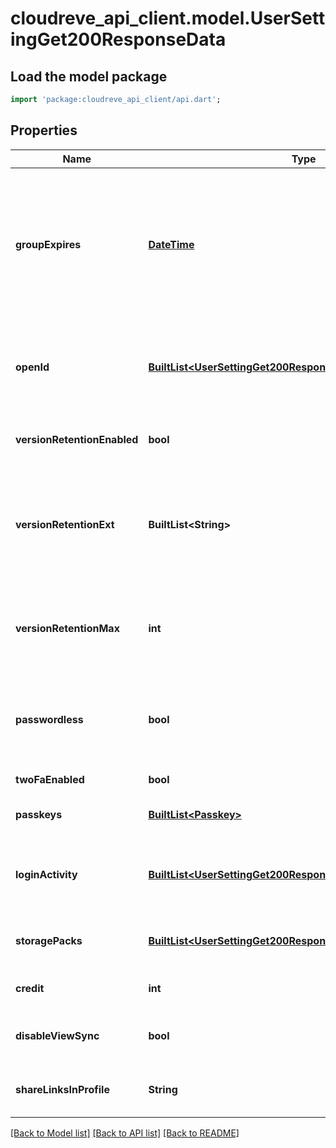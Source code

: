 # cloudreve_api_client.model.UserSettingGet200ResponseData

## Load the model package
```dart
import 'package:cloudreve_api_client/api.dart';
```

## Properties
Name | Type | Description | Notes
------------ | ------------- | ------------- | -------------
**groupExpires** | [**DateTime**](DateTime.md) | Datetime when the cuurent membership expired. Empty value means no active membership. Only presented in Pro edition. | [optional] 
**openId** | [**BuiltList&lt;UserSettingGet200ResponseDataOpenIdInner&gt;**](UserSettingGet200ResponseDataOpenIdInner.md) | List of linked external identity providers. Only presented in Pro edition. | [optional] 
**versionRetentionEnabled** | **bool** | Whether file version retention is enabled. | [optional] 
**versionRetentionExt** | **BuiltList&lt;String&gt;** | List of file extensions enabling file version retention. For null or empty list, all extensions are enabled. | [optional] 
**versionRetentionMax** | **int** | Max preserved version. For `0` or null, all version will be preserved. | [optional] 
**passwordless** | **bool** | Whether this account is passwordless (sign in via 3rd party identity provider). | [optional] 
**twoFaEnabled** | **bool** | Whether 2FA is enabled. | [optional] 
**passkeys** | [**BuiltList&lt;Passkey&gt;**](Passkey.md) | List of registered passkeys. | [optional] 
**loginActivity** | [**BuiltList&lt;UserSettingGet200ResponseDataLoginActivityInner&gt;**](UserSettingGet200ResponseDataLoginActivityInner.md) | List of recent login activities. Only presented in Pro edition. | [optional] 
**storagePacks** | [**BuiltList&lt;UserSettingGet200ResponseDataStoragePacksInner&gt;**](UserSettingGet200ResponseDataStoragePacksInner.md) | List of available extra storage packs | [optional] 
**credit** | **int** | Available points balance. | [optional] 
**disableViewSync** | **bool** | Whether explorer view setting sync is disabled. | [optional] 
**shareLinksInProfile** | **String** | What type of share link is visable in user's profile. | [optional] 

[[Back to Model list]](../README.md#documentation-for-models) [[Back to API list]](../README.md#documentation-for-api-endpoints) [[Back to README]](../README.md)


